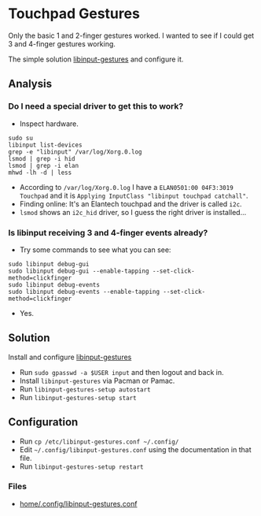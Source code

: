 # Touchpad Gestures

Only the basic 1 and 2-finger gestures worked.
I wanted to see if I could get 3 and 4-finger gestures working.

The simple solution [libinput-gestures](https://github.com/bulletmark/libinput-gestures)
and configure it.

## Analysis

### Do I need a special driver to get this to work?

- Inspect hardware.
```shell
sudo su
libinput list-devices
grep -e "libinput" /var/log/Xorg.0.log
lsmod | grep -i hid
lsmod | grep -i elan
mhwd -lh -d | less
```
- According to `/var/log/Xorg.0.log` I have a `ELAN0501:00 04F3:3019 Touchpad`
and it is `Applying InputClass "libinput touchpad catchall"`.
- Finding online: It's an Elantech touchpad and the driver is called
`i2c`.
- `lsmod` shows an `i2c_hid` driver, so I guess the right driver is installed...

### Is libinput receiving 3 and 4-finger events already?

- Try some commands to see what you can see:
```shell
sudo libinput debug-gui
sudo libinput debug-gui --enable-tapping --set-click-method=clickfinger
sudo libinput debug-events
sudo libinput debug-events --enable-tapping --set-click-method=clickfinger
```
- Yes.

## Solution

Install and configure
[libinput-gestures](https://github.com/bulletmark/libinput-gestures)

- Run `sudo gpasswd -a $USER input` and then logout and back in.
- Install `libinput-gestures` via Pacman or Pamac.
- Run `libinput-gestures-setup autostart`
- Run `libinput-gestures-setup start`

## Configuration

- Run `cp /etc/libinput-gestures.conf ~/.config/`
- Edit `~/.config/libinput-gestures.conf` using the documentation in that file.
- Run `libinput-gestures-setup restart`

### Files

- [home/.config/libinput-gestures.conf](../../files/home/.config/libinput-gestures.conf)
